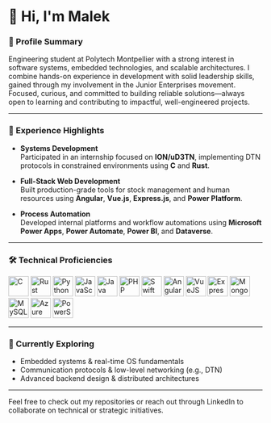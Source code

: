 # 👋 Hi, I'm Malek

### 🧭 Profile Summary  
Engineering student at Polytech Montpellier with a strong interest in software systems, embedded technologies, and scalable architectures. I combine hands-on experience in development with solid leadership skills, gained through my involvement in the Junior Enterprises movement. Focused, curious, and committed to building reliable solutions—always open to learning and contributing to impactful, well-engineered projects.

---

### 💼 Experience Highlights

- **Systems Development**  
  Participated in an internship focused on **ION/uD3TN**, implementing DTN protocols in constrained environments using **C** and **Rust**.

- **Full-Stack Web Development**  
  Built production-grade tools for stock management and human resources using **Angular**, **Vue.js**, **Express.js**, and **Power Platform**.

- **Process Automation**  
  Developed internal platforms and workflow automations using **Microsoft Power Apps**, **Power Automate**, **Power BI**, and **Dataverse**.


---

### 🛠️ Technical Proficiencies

<p align="left">
  <img src="https://cdn.jsdelivr.net/gh/devicons/devicon/icons/c/c-original.svg" width="40" height="40" alt="C"/>
  <img src="https://www.rust-lang.org/logos/rust-logo-32x32.png" width="40" height="40" alt="Rust"/>
  <img src="https://cdn.jsdelivr.net/gh/devicons/devicon/icons/python/python-original.svg" width="40" height="40" alt="Python"/>
  <img src="https://cdn.jsdelivr.net/gh/devicons/devicon/icons/javascript/javascript-original.svg" width="40" height="40" alt="JavaScript"/>
  <img src="https://cdn.jsdelivr.net/gh/devicons/devicon/icons/java/java-original.svg" width="40" height="40" alt="Java"/>
  <img src="https://cdn.jsdelivr.net/gh/devicons/devicon/icons/php/php-original.svg" width="40" height="40" alt="PHP"/>
  <img src="https://cdn.jsdelivr.net/gh/devicons/devicon/icons/swift/swift-original.svg" width="40" height="40" alt="Swift"/>
  <img src="https://cdn.jsdelivr.net/gh/devicons/devicon/icons/angularjs/angularjs-original.svg" width="40" height="40" alt="Angular"/>
  <img src="https://cdn.jsdelivr.net/gh/devicons/devicon/icons/vuejs/vuejs-original.svg" width="40" height="40" alt="VueJS"/>
  <img src="https://cdn.jsdelivr.net/gh/devicons/devicon/icons/express/express-original.svg" width="40" height="40" alt="ExpressJS"/>
  <img src="https://cdn.jsdelivr.net/gh/devicons/devicon/icons/mongodb/mongodb-original.svg" width="40" height="40" alt="MongoDB"/>
  <img src="https://cdn.jsdelivr.net/gh/devicons/devicon/icons/mysql/mysql-original.svg" width="40" height="40" alt="MySQL"/>
  <img src="https://cdn.jsdelivr.net/gh/devicons/devicon/icons/azure/azure-original.svg" width="40" height="40" alt="Azure"/>
  <img src="https://cdn.jsdelivr.net/gh/devicons/devicon/icons/powershell/powershell-original.svg" width="40" height="40" alt="PowerShell"/>
</p>

---

### 📌 Currently Exploring

- Embedded systems & real-time OS fundamentals  
- Communication protocols & low-level networking (e.g., DTN)  
- Advanced backend design & distributed architectures  

---

Feel free to check out my repositories or reach out through LinkedIn to collaborate on technical or strategic initiatives.
